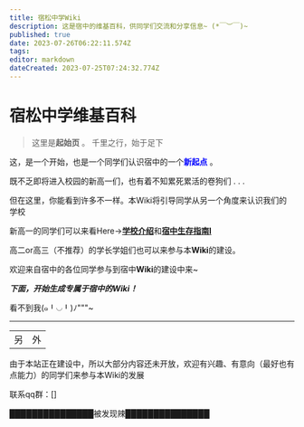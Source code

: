 ```yaml
---
title: 宿松中学Wiki
description: 这是宿中的维基百科，供同学们交流和分享信息~ (*￣︶￣)~
published: true
date: 2023-07-26T06:22:11.574Z
tags: 
editor: markdown
dateCreated: 2023-07-25T07:24:32.774Z
---
```


# 宿松中学维基百科

>这里是**起始页** 。
千里之行，始于足下

这，是一个开始，也是一个同学们认识宿中的一个<font color='#0000FF'>**新起点**</font> 。

既不乏即将进入校园的新高一们，也有着不知累死累活的卷狗们 . . .

但在这里，你能看到许多不一样。本Wiki将引导同学从另一个角度来认识我们的学校

新高一的同学们可以来看Here→[**学校介绍**](home/学校介绍)和[**宿中生存指南I**](home/宿中生存指南I)

高二or高三（不推荐）的学长学姐们也可以来参与本**Wiki**的建设。

欢迎来自宿中的各位同学参与到宿中**Wiki**的建设中来~

***_下面，开始生成专属于宿中的Wiki！_***

<span class="heimu" title="你知道的太多了">看不到我(๑╹◡╹)ﾉ"""~</span>

---

|     |     |
| --- | --- |
| 另   | 外   |

由于本站正在建设中，所以大部分内容还未开放，欢迎有兴趣、有意向（最好也有点能力）的同学们来参与本Wiki的发展

联系qq群：[]


**███████████████**<span class="heimu" title="你知道的太多了">被发现辣</span>**███████████████**